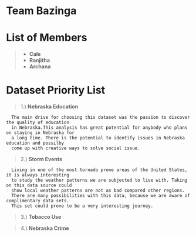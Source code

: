 # Team Bazinga

# List of Members

> * **Cale**
> * **Ranjitha**
> * **Archana**

# Dataset Priority List

> 1.) **Nebraska Education** 

      The main drive for choosing this dataset was the passion to discover the quality of education 
      in Nebraska.This analysis has great potential for anybody who plans on staying in Nebraska for 
      a long time. There is the potential to identify issues in Nebraska education and possilby
      come up with creative ways to solve social issue.
      
> 2.) **Storm Events**

      Living in one of the most tornado prone areas of the United States, it is always interesting 
      to study the weather patterns we are subjected to live with. Taking on this data source could 
      show local weather patterns are not as bad compared other regions. 
      There are many possibilities with this data, because we are aware of complimentary data sets. 
      This set could prove to be a very interesting journey.
      
> 3.) **Tobacco Use**

> 4.) **Nebraska Crime**
